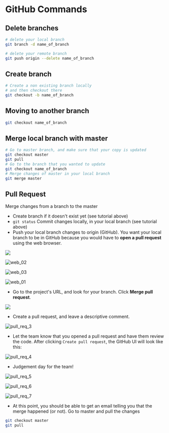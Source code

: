 # GitHub Commands

## Delete branches
```bash
# delete your local branch
git branch -d name_of_branch

# delete your remote branch
git push origin --delete name_of_branch
```

## Create branch

````bash
# Create a non existing branch locally
# and then checkout there
git checkout -b name_of_branch
````

## Moving to another branch

```bash
git checkout name_of_branch
```

## Merge local branch with master

```bash
# Go to master branch, and make sure that your copy is updated
git checkout master
git pull
# Go to the branch that you wanted to update
git checkout name_of_branch
# Merge changes of master in your local branch
git merge master
```

## Pull Request

Merge changes from a branch to the master

* Create branch if it doesn't exist yet (see tutorial above)
* `git status` Commit changes locally, in your local branch (see tutorial above)
* Push your local branch changes to origin (GitHub). You want your local branch to be in GitHub because you would have to **open a pull request** using the web browser.

![](./image/pull_req_1.PNG)

![web_02](./image/web_01.PNG)

![web_03](./image/web_02.PNG)

![web_01](./image/web_03.PNG)

* Go to the project's URL, and look for your branch. Click **Merge pull request**.

![](./image/pull_req_2.PNG)

* Create a pull request, and leave a descriptive comment.

![pull_req_3](./image/pull_req_3.PNG)

* Let the team know that you opened a pull request and have them review the code. After clicking `Create pull request`, the GitHub UI will look like this:

![pull_req_4](./image/pull_req_4.PNG)

* Judgement day for the team!

![pull_req_5](./image/pull_req_5.PNG)

![pull_req_6](./image/pull_req_6.PNG)

![pull_req_7](./image/pull_req_7.PNG)

* At this point, you should be able to get an email telling you that the merge happened (or not). Go to master and pull the changes

```bash
git checkout master
git pull
```

